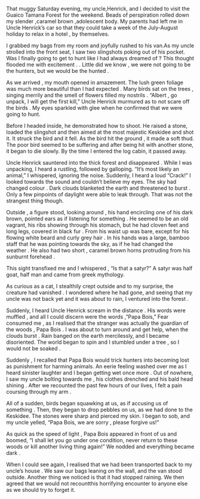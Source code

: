 That muggy Saturday evening, my uncle,Henrick, and I decided to visit the Guaico Tamana Forest for the weekend. Beads of perspiration rolled down my slender ,caramel brown ,adolescent body.  My parents had left me in Uncle Henrick’s car so that they could take a week of the July-August holiday to relax in a hotel , by themselves. 

I grabbed my bags from my room and joyfully rushed to his van.As my uncle strolled into the front seat, I saw two slingshots poking out of his pocket. Was I finally going to get to hunt like I had always dreamed of ? This thought flooded me with excitement . . Little did we know , we were not going to be the hunters, but we would be the hunted . 

   As we arrived , my mouth opened in amazement. The lush green foliage was much more beautiful than I had expected . Many birds sat on the trees , singing merrily and the smell of flowers filled my nostrils . 
  “Albert , go unpack, I will get the first kill,” Uncle Henrick murmured as to not scare off the birds  . My eyes sparkled with glee when he confirmed that we were going to hunt. 

Before I headed inside, he demonstrated how to shoot. He raised a stone, loaded the slingshot and then aimed at the most majestic Keskidee and shot it. It struck the bird and it fell. As the bird hit the ground , it made a soft thud. The poor bird seemed to be suffering and after being hit with another stone, it began to die slowly. By the time I entered the log cabin, it passed away.                                                   

Uncle Henrick sauntered into the thick forest and disappeared . While I was unpacking, I heard a rustling, followed by galloping. 
   “It’s most likely an animal,” I whispered, ignoring the noise. Suddenly, I heard a loud “Crack!” I looked towards the sound and couldn’t believe my eyes. The sky had changed colour . Dark clouds blanketed the earth and threatened to burst . Only a few  pinpoints of daylight were able to leak through. That was not the strangest thing though. 

Outside , a figure stood, looking around , his hand encircling one of his dark brown, pointed  ears as if listening for something . He seemed to be an old vagrant, his ribs showing through his stomach, but he had cloven feet and long legs, covered in black fur . From his waist up was bare, except for his flowing white beard and curly grey hair . In his hands was a large, bamboo staff that he was pointing towards the sky, as if he had changed the weather . He also had two short , caramel brown horns protruding from his sunburnt forehead . 

This sight transfixed me and I whispered , “Is that a satyr?” A satyr was half goat, half man and came from greek mythology.

   As curious as a cat, I stealthily crept  outside and to my surprise, the creature had vanished . I wondered where he had gone, and seeing that my uncle was not back yet and it was about to rain, I ventured into the forest . 

Suddenly, I heard Uncle Henrick scream in the distance . His words were muffled , and all I could discern were the words ,”Papa Bois,” Fear consumed me , as I realised that the stranger was actually the guardian of the woods , Papa Bois . I was about to turn around and get help, when the clouds burst . Rain banged on the earth mercilessly, and I became disoriented. The world began to spin and I stumbled under a tree , so I would not be soaked . 

Suddenly , I recalled that Papa Bois would trick hunters into becoming lost as punishment for harming animals. An eerie feeling washed over me as I heard sinister laughter and I began getting wet once more . Out of nowhere, I saw my uncle bolting towards me , his clothes drenched and his bald head shining . After we recounted the past few hours of our lives, I felt a pain coursing through my arm .  

All of a sudden, birds began squawking at us, as if accusing us of something . Then, they began to drop pebbles on us, as we had done to the Keskidee. The stones were sharp and pierced my skin. I began to sob, and my uncle yelled, “Papa Bois, we are sorry , please forgive us!”

  As quick as the speed of light , Papa Bois appeared in front of us and boomed, “I shall let you go under one condition, never return to these woods or kill another living thing again!” We nodded and everything became dark . 

When I could see again, I realised that we had been transported back to my uncle’s house . We saw our bags leaning on the wall, and the van stood outside. Another thing we noticed is that it had stopped raining. We then agreed that we would not recountthis horrifying encounter to anyone else as we should try to forget it.